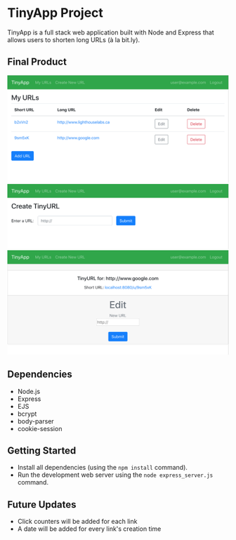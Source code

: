 # TinyApp Project

TinyApp is a full stack web application built with Node and Express that allows users to shorten long URLs (à la bit.ly).

## Final Product

!["URL Index Page"](https://github.com/hexular/tinyapp/blob/master/docs/urls-index.png?raw=true)
!["Create URL Page"](https://github.com/hexular/tinyapp/blob/master/docs/create-url.png?raw=true)
!["Edit URL Page"](https://github.com/hexular/tinyapp/blob/master/docs/edit-url.png?raw=true)

## Dependencies

- Node.js
- Express
- EJS
- bcrypt
- body-parser
- cookie-session

## Getting Started

- Install all dependencies (using the `npm install` command).
- Run the development web server using the `node express_server.js` command.

## Future Updates

- Click counters will be added for each link
- A date will be added for every link's creation time
